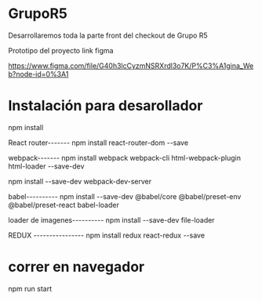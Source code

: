 # GrupoR5

Desarrollaremos toda la parte front del checkout de Grupo R5

Prototipo del proyecto link figma

https://www.figma.com/file/G40h3lcCyzmNSRXrdl3o7K/P%C3%A1gina_Web?node-id=0%3A1

# Instalación para desarollador

npm install

React router-------
npm install react-router-dom --save

webpack-------
npm install webpack webpack-cli html-webpack-plugin html-loader --save-dev

npm install --save-dev webpack-dev-server

babel----------
npm install --save-dev @babel/core @babel/preset-env @babel/preset-react babel-loader

loader de imagenes----------
npm install --save-dev file-loader

REDUX ----------------
npm install redux react-redux --save

# correr en navegador

npm run start
